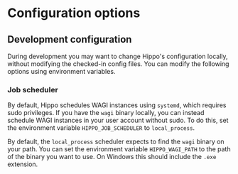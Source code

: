 # Configuration options

## Development configuration

During development you may want to change Hippo's configuration locally, without modifying
the checked-in config files. You can modify the following options using environment
variables.

### Job scheduler

By default, Hippo schedules WAGI instances using `systemd`, which requires sudo privileges.
If you have the `wagi` binary locally, you can instead schedule WAGI instances in your user account
without sudo.  To do this, set the environment variable `HIPPO_JOB_SCHEDULER` to `local_process`.

By default, the `local_process` scheduler expects to find the `wagi` binary on your path.
You can set the environment variable `HIPPO_WAGI_PATH` to the path of the binary you want to
use. On Windows this should include the `.exe` extension.
